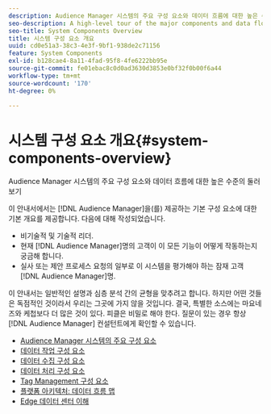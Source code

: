 ```yaml
---
description: Audience Manager 시스템의 주요 구성 요소와 데이터 흐름에 대한 높은 수준의 둘러보기
seo-description: A high-level tour of the major components and data flows in the Audience Manager system.
seo-title: System Components Overview
title: 시스템 구성 요소 개요
uuid: cd0e51a3-38c3-4e3f-9bf1-938de2c71156
feature: System Components
exl-id: b128cae4-8a11-4fad-95f8-4fe6222bb95e
source-git-commit: fe01ebac8c0d0ad3630d3853e0bf32f0b00f6a44
workflow-type: tm+mt
source-wordcount: '170'
ht-degree: 0%

---
```


# 시스템 구성 요소 개요{#system-components-overview}

Audience Manager 시스템의 주요 구성 요소와 데이터 흐름에 대한 높은 수준의 둘러보기

<!-- 

c_compintro.xml

 -->

이 안내서에서는 [!DNL Audience Manager]을(를) 제공하는 기본 구성 요소에 대한 기본 개요를 제공합니다. 다음에 대해 작성되었습니다.

* 비기술적 및 기술적 리더.
* 현재 [!DNL Audience Manager]명의 고객이 이 모든 기능이 어떻게 작동하는지 궁금해 합니다.
* 실사 또는 제안 프로세스 요청의 일부로 이 시스템을 평가해야 하는 잠재 고객 [!DNL Audience Manager]명.

이 안내서는 일반적인 설명과 심층 분석 간의 균형을 맞추려고 합니다. 하지만 어떤 것들은 독점적인 것이라서 우리는 그곳에 가지 않을 것입니다. 결국, 특별한 소스에는 마요네즈와 케첩보다 더 많은 것이 있다. 피클은 비밀로 해야 한다. 질문이 있는 경우 항상 [!DNL Audience Manager] 컨설턴트에게 확인할 수 있습니다.

* [Audience Manager 시스템의 주요 구성 요소](/help/using/reference/system-components/components-stack.md)
* [데이터 작업 구성 요소](/help/using/reference/system-components/components-data-action.md)
* [데이터 수집 구성 요소](/help/using/reference/system-components/components-data-collection.md)
* [데이터 처리 구성 요소](/help/using/reference/system-components/components-data-processing.md)
* [Tag Management 구성 요소](/help/using/reference/system-components/components-tag-management.md)
* [플랫폼 아키텍처: 데이터 흐름 맵](/help/using/reference/system-components/components-platform-architecture.md)
* [Edge 데이터 센터 이해](/help/using/reference/system-components/components-edge.md)
